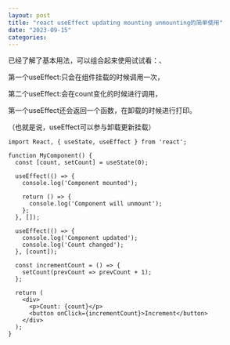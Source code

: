 ```yaml
---
layout: post
title: "react useEffect updating mounting unmounting的简单使用"
date: "2023-09-15"
categories: 
---
```

<p>已经了解了基本用法，可以组合起来使用试试看：、</p>

<p>第一个useEffect:只会在组件挂载的时候调用一次，</p>

<p>第二个useEffect:会在count变化的时候进行调用，</p>

<p>第一个useEffect还会返回一个函数，在卸载的时候进行打印。</p>

<p>（也就是说，useEffect可以参与卸载更新挂载）</p>

<pre>
<code>import React, { useState, useEffect } from &#39;react&#39;;

function MyComponent() {
  const [count, setCount] = useState(0);

  useEffect(() =&gt; {
    console.log(&#39;Component mounted&#39;);
    
    return () =&gt; {
      console.log(&#39;Component will unmount&#39;);
    };
  }, []);

  useEffect(() =&gt; {
    console.log(&#39;Component updated&#39;);
    console.log(&#39;Count changed&#39;);
  }, [count]);

  const incrementCount = () =&gt; {
    setCount(prevCount =&gt; prevCount + 1);
  };

  return (
    &lt;div&gt;
      &lt;p&gt;Count: {count}&lt;/p&gt;
      &lt;button onClick={incrementCount}&gt;Increment&lt;/button&gt;
    &lt;/div&gt;
  );
}</code></pre>


